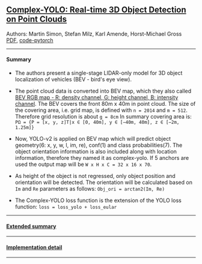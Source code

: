 ## [Complex-YOLO: Real-time 3D Object Detection on Point Clouds](https://arxiv.org/pdf/1803.06199.pdf)  
Authors: Martin Simon, Stefan Milz, Karl Amende, Horst-Michael Gross  
[PDF](https://arxiv.org/pdf/1803.06199.pdf), [code-pytorch](https://github.com/AI-liu/Complex-YOLO)
****
#### Summary

* The authors present a single-stage LIDAR-only model for 3D object localization of vehicles (BEV - bird's eye view).   

* The point cloud data is converted into BEV map, which they also called [BEV RGB map - R: density channel, G: height channel, B: intensity channel](https://github.com/AI-liu/Complex-YOLO/blob/master/utils.py#L31).
  The BEV covers the front 80m x 40m in point cloud. The size of the covering area, i.e. grid map, is defined with `n = 2014` and `m = 512`.
  Therefore grid resolution is about `g = 8cm` In summary covering area is: `PΩ = {P = [x, y, z]T|x ∈ [0, 40m], y ∈ [−40m, 40m], z ∈ [−2m, 1.25m]}` 

* Now, YOLO-v2 is applied on BEV map which will predict object geometry(6: x, y, w, l, im, re), conf(1) and class probabilities(7).
The object orientation information is also included along with location information, therefore they named it as complex-yolo. 
If 5 anchors are used the output map will be `W x H x C = 32 x 16 x 70`.  

* As height of the object is not regressed, only object position and orientation will be detected. The orientation will be calculated based on `Im` and `Re`
parameters as follows: `Obj_ori = arctan2(Im, Re)`  

* The Complex-YOLO loss function is the extension of the YOLO loss function: `loss = loss_yolo + loss_eular`
****
#### [Extended summary](./Complex-yolo-extended-summary.pdf)
****
#### [Implementation detail](./complex-yolo-implementation.md)
****